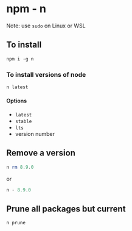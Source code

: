 # npm - n

Note: use `sudo` on Linux or WSL

## To install

```powershell
npm i -g n
```

### To install versions of node

```powershell
n latest
```

#### Options

- `latest`
- `stable`
- `lts`
- version number

## Remove a version

```powershell
n rm 8.9.0
```

or

```powershell
n - 8.9.0
```

## Prune all packages but current

```powershell
n prune
```
